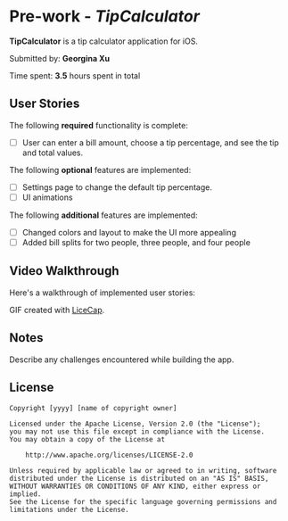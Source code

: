 # Pre-work - *TipCalculator*

**TipCalculator** is a tip calculator application for iOS.

Submitted by: **Georgina Xu**

Time spent: **3.5** hours spent in total

## User Stories

The following **required** functionality is complete:

* [ ] User can enter a bill amount, choose a tip percentage, and see the tip and total values.

The following **optional** features are implemented:
* [ ] Settings page to change the default tip percentage.
* [ ] UI animations

The following **additional** features are implemented:
* [ ] Changed colors and layout to make the UI more appealing
* [ ] Added bill splits for two people, three people, and four people

## Video Walkthrough 

Here's a walkthrough of implemented user stories:

<a href="https://github.com/GeorginaXu/iosTipCalculator/blob/master/TipCalculatorDemo.gif"></a>

GIF created with [LiceCap](http://www.cockos.com/licecap/).

## Notes

Describe any challenges encountered while building the app.

## License

    Copyright [yyyy] [name of copyright owner]

    Licensed under the Apache License, Version 2.0 (the "License");
    you may not use this file except in compliance with the License.
    You may obtain a copy of the License at

        http://www.apache.org/licenses/LICENSE-2.0

    Unless required by applicable law or agreed to in writing, software
    distributed under the License is distributed on an "AS IS" BASIS,
    WITHOUT WARRANTIES OR CONDITIONS OF ANY KIND, either express or implied.
    See the License for the specific language governing permissions and
    limitations under the License.
